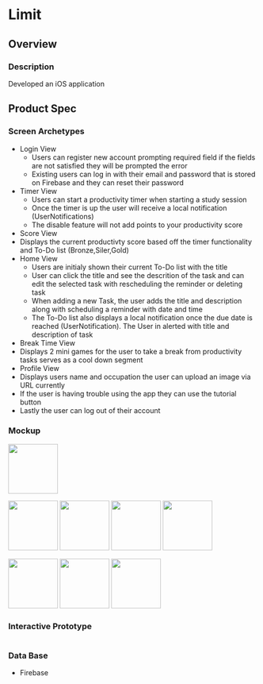 # Limit

## Overview
### Description

Developed an iOS application 

## Product Spec

### Screen Archetypes
* Login View
   * Users can register new account prompting required field if the fields are not satisfied they will be prompted the error
   * Existing users can log in with their email and password that is stored on Firebase and they can reset their password
* Timer View
   * Users can start a productivity timer when starting a study session
   * Once the timer is up the user will receive a local notification (UserNotifications)
   * The disable feature will not add points to your productivity score
* Score View
 * Displays the current productivty score based off the timer functionality and To-Do list (Bronze,Siler,Gold)
* Home View
   * Users are initialy shown their current To-Do list with the title
   * User can click the title and see the descrition of the task and can edit the selected task with rescheduling the reminder or deleting task
   * When adding a new Task, the user adds the title and description along with scheduling a reminder with date and time
   * The To-Do list also displays a local notification once the due date is reached (UserNotification). The User in alerted with title and description of task
* Break Time View
 * Displays 2 mini games for the user to take a break from productivity tasks serves as a cool down segment
* Profile View
 * Displays users name and occupation the user can upload an image via URL currently
 * If the user is having trouble using the app they can use the tutorial button
 * Lastly the user can log out of their account

### Mockup
<img src="https://github.com/lxAnxietyxl/limit/blob/main/LimitMock/Apple%20iPhone%2011%20Pro%20Max%20Screenshot%207.png" width ="100"/> 

<img src="https://github.com/lxAnxietyxl/limit/blob/main/LimitMock/Apple%20iPhone%2011%20Pro%20Max%20Screenshot%200.png" width ="100"/> <img src= "https://github.com/lxAnxietyxl/limit/blob/main/LimitMock/Apple%20iPhone%2011%20Pro%20Max%20Screenshot%201.png" width="100"/> <img src="https://github.com/lxAnxietyxl/limit/blob/main/LimitMock/Apple%20iPhone%2011%20Pro%20Max%20Screenshot%202.png" width ="100"/> <img src= "https://github.com/lxAnxietyxl/limit/blob/main/LimitMock/Apple%20iPhone%2011%20Pro%20Max%20Screenshot%203.png" width="100"/>

<img src="https://github.com/lxAnxietyxl/limit/blob/main/LimitMock/Apple%20iPhone%2011%20Pro%20Max%20Screenshot%204.png" width ="100"/> <img src= "https://github.com/lxAnxietyxl/limit/blob/main/LimitMock/Apple%20iPhone%2011%20Pro%20Max%20Screenshot%206.png" width="100"/> <img src= "https://github.com/lxAnxietyxl/limit/blob/main/LimitMock/Apple%20iPhone%2011%20Pro%20Max%20Screenshot%208.png" width="100"/> 


### Interactive Prototype
![]()

### Data Base
- Firebase
